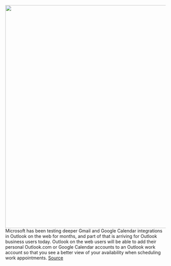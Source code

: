 <img src='https://cdn.vox-cdn.com/thumbor/Wfy7hiuiR2VhEfkFwdbEp6I4c9k=/0x0:2040x1360/1200x800/filters:focal(857x517:1183x843)/cdn.vox-cdn.com/uploads/chorus_image/image/67055568/acastro_180507_1777_microsoft_0003.0.jpg' width='700px' /><br/>
Microsoft has been testing deeper Gmail and Google Calendar integrations in Outlook on the web for months, and part of that is arriving for Outlook business users today. Outlook on the web users will be able to add their personal Outlook.com or Google Calendar accounts to an Outlook work account so that you see a better view of your availability when scheduling work appointments.
<a href='https://www.theverge.com/2020/7/14/21324171/microsoft-outlook-google-calendar-integration-web-microsoft-365-feature'> Source <a/>
